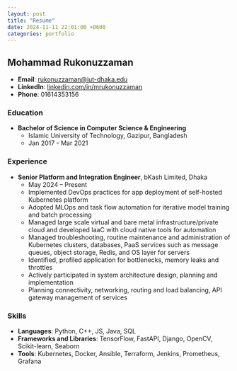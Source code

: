 ```yaml
---
layout: post
title: "Resume"
date: 2024-11-11 22:01:00 +0600
categories: portfolio
---
```

## Mohammad Rukonuzzaman
- **Email**: rukonuzzaman@iut-dhaka.edu
- **LinkedIn**: [linkedin.com/in/mrukonuzzaman](https://linkedin.com/in/mrukonuzzaman)
- **Phone**: 01614353156

### Education
- **Bachelor of Science in Computer Science & Engineering**
  - Islamic University of Technology, Gazipur, Bangladesh
  - Jan 2017 - Mar 2021

### Experience
- **Senior Platform and Integration Engineer**, bKash Limited, Dhaka
  - May 2024 – Present
  - Implemented DevOps practices for app deployment of self-hosted Kubernetes platform
  - Adopted MLOps and task flow automation for iterative model training and batch processing
  - Managed large scale virtual and bare metal infrastructure/private cloud and developed IaaC with cloud native tools for automation
  - Managed troubleshooting, routine maintenance and administration of Kubernetes clusters, databases, PaaS services such as message queues, object storage, Redis, and OS layer for servers
  - Identified, profiled application for bottlenecks, memory leaks and throttles
  - Actively participated in system architecture design, planning and implementation
  - Planning connectivity, networking, routing and load balancing, API gateway management of services

### Skills
- **Languages**: Python, C++, JS, Java, SQL
- **Frameworks and Libraries**: TensorFlow, FastAPI, Django, OpenCV, Scikit-learn, Seaborn
- **Tools**: Kubernetes, Docker, Ansible, Terraform, Jenkins, Prometheus, Grafana

